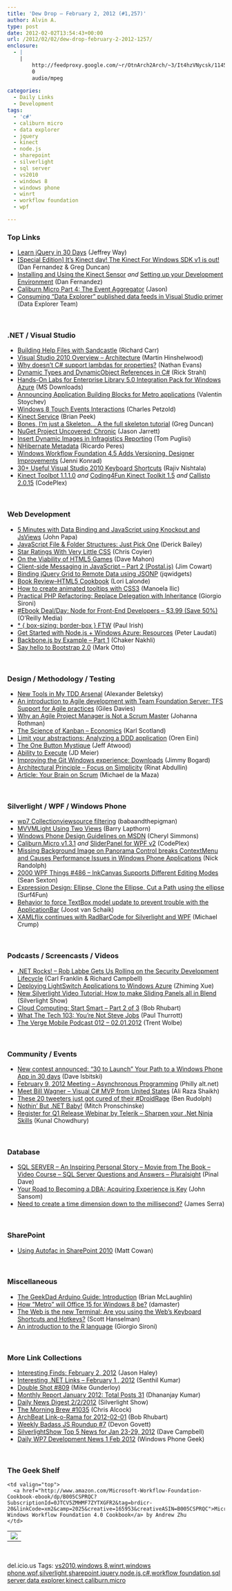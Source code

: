 ```yaml
---
title: 'Dew Drop – February 2, 2012 (#1,257)'
author: Alvin A.
type: post
date: 2012-02-02T13:54:43+00:00
url: /2012/02/02/dew-drop-february-2-2012-1257/
enclosure:
  - |
    |
        http://feedproxy.google.com/~r/OtnArch2Arch/~3/It4hzVNycsk/11456721_cloud_smart_start_part2_020112.mp3
        0
        audio/mpeg
        
categories:
  - Daily Links
  - Development
tags:
  - 'c#'
  - caliburn micro
  - data explorer
  - jquery
  - kinect
  - node.js
  - sharepoint
  - silverlight
  - sql server
  - vs2010
  - windows 8
  - windows phone
  - winrt
  - workflow foundation
  - wpf

---
```

### <a name="top"></a>Top Links

  * [Learn jQuery in 30 Days][1] (Jeffrey Way)
  * [[Special Edition] It&#8217;s Kinect day! The Kinect For Windows SDK v1 is out!][2] (Dan Fernandez & Greg Duncan)
  * [Installing and Using the Kinect Sensor][3] _and_ [Setting up your Development Environment][4] (Dan Fernandez)
  * [Caliburn Micro Part 4: The Event Aggregator][5] (Jason)
  * [Consuming “Data Explorer” published data feeds in Visual Studio primer][6] (Data Explorer Team)

&#160;

### <a name="dotnet"></a>.NET / Visual Studio

  * [Building Help Files with Sandcastle][7] (Richard Carr)
  * [Visual Studio 2010 Overview – Architecture][8] (Martin Hinshelwood)
  * [Why doesn’t C# support lambdas for properties?][9] (Nathan Evans)
  * [Dynamic Types and DynamicObject References in C#][10] (Rick Strahl)
  * [Hands-On Labs for Enterprise Library 5.0 Integration Pack for Windows Azure][11] (MS Downloads)
  * [Announcing Application Building Blocks for Metro applications][12] (Valentin Stoychev)
  * [Windows 8 Touch Events Interactions][13] (Charles Petzold)
  * [Kinect Service][14] (Brian Peek)
  * [Bones, I&#8217;m just a Skeleton&#8230; A the full skeleton tutorial][15] (Greg Duncan)
  * [NuGet Project Uncovered: Chronic][16] (Jason Jarrett)
  * [Insert Dynamic Images in Infragistics Reporting][17] (Tom Puglisi)
  * [NHibernate Metadata][18] (Ricardo Peres)
  * <a href="http://www.infoq.com/news/2012/02/Workflow-Foundation" target="_blank">Windows Workflow Foundation 4.5 Adds Versioning, Designer Improvements</a> (Jenni Konrad)
  * <a href="http://feedproxy.google.com/~r/microsoft_feed/~3/-lk-ELQEBIw/" target="_blank">30+ Useful Visual Studio 2010 Keyboard Shortcuts</a> (Rajiv Nishtala)
  * <a href="http://kinecttoolbox.codeplex.com/releases/view/81527" target="_blank">Kinect Toolbot 1.1.1.0</a>&#160;_and_&#160;<a href="http://c4fkinect.codeplex.com/releases/view/81523" target="_blank">Coding4Fun Kinect Toolkit 1.5</a> _and_&#160;<a href="http://callisto.codeplex.com/releases/view/81533" target="_blank">Callisto 2.0.15</a> (CodePlex)

&#160;

### <a name="web"></a>Web Development

  * [5 Minutes with Data Binding and JavaScript using Knockout and JsViews][19] (John Papa)
  * <a href="http://feedproxy.google.com/~r/LosTechies/~3/ODkkZo82XnY/" target="_blank">JavaScript File & Folder Structures: Just Pick One</a> (Derick Bailey)
  * [Star Ratings With Very Little CSS][20] (Chris Coyier)
  * [On the Viability of HTML5 Games][21] (Dave Mahon)
  * [Client-side Messaging in JavaScript – Part 2 (Postal.js)][22] (Jim Cowart)
  * [Binding jQuery Grid to Remote Data using JSONP][23] (jqwidgets)
  * [Book Review–HTML5 Cookbook][24] (Lori Lalonde)
  * [How to create animated tooltips with CSS3][25] (Manoela Ilic)
  * [Practical PHP Refactoring: Replace Delegation with Inheritance][26] (Giorgio Sironi)
  * <a href="http://feeds.oreilly.com/~r/oreilly/news/~3/sOmlBYM2pvM/0636920023258.do" target="_blank">#Ebook Deal/Day: Node for Front-End Developers &#8211; $3.99 (Save 50%)</a> (O&#8217;Reilly Media)
  * [* { box-sizing: border-box } FTW][27] (Paul Irish)
  * [Get Started with Node.js + Windows Azure: Resources][28] (Peter Laudati)
  * [Backbone.js by Example &#8211; Part 1][29] (Chaker Nakhli)
  * <a href="https://dev.twitter.com/blog/say-hello-to-bootstrap-2" target="_blank">Say hello to Bootstrap 2.0</a> (Mark Otto)

&#160;

### <a name="design"></a>Design / Methodology / Testing

  * [New Tools in My TDD Arsenal][30] (Alexander Beletsky)
  * [An introduction to Agile development with Team Foundation Server: TFS Support for Agile practices][31] (Giles Davies)
  * [Why an Agile Project Manager is Not a Scrum Master][32] (Johanna Rothman)
  * [The Science of Kanban – Economics][33] (Karl Scotland)
  * [Limit your abstractions: Analyzing a DDD application][34] (Oren Eini)
  * [The One Button Mystique][35] (Jeff Atwood)
  * [Ability to Execute][36] (JD Meier)
  * [Improving the Git Windows experience: Downloads][37] (Jimmy Bogard)
  * [Architectural Principle &#8211; Focus on Simplicity][38] (Rinat Abdullin)
  * <a href="http://www.infoq.com/articles/brain-scrum-maza" target="_blank">Article: Your Brain on Scrum</a> (Michael de la Maza)

&#160;

### <a name="silverlight"></a>Silverlight / WPF / Windows Phone

  * [wp7 Collectionviewsource filtering][39] (babaandthepigman)
  * [MVVMLight Using Two Views][40] (Barry Lapthorn)
  * [Windows Phone Design Guidelines on MSDN][41] (Cheryl Simmons)
  * <a href="http://caliburnmicro.codeplex.com/releases/view/81466" target="_blank">Caliburn.Micro v1.3.1</a>&#160;_and_&#160;<a href="http://sliderpanel.codeplex.com/releases/view/81461" target="_blank">SliderPanel for WPF v2</a> (CodePlex)
  * [Missing Background Image on Panorama Control breaks ContextMenu and Causes Performance Issues in Windows Phone Applications][42] (Nick Randolph)
  * <a href="http://wpf.2000things.com/2012/02/02/486-inkcanvas-supports-different-editing-modes/" target="_blank">2000 WPF Things #486 – InkCanvas Supports Different Editing Modes</a> (Sean Sexton)
  * [Expression Design: Ellipse, Clone the Ellipse, Cut a Path using the ellipse][43] (Surf4Fun)
  * [Behavior to force TextBox model update to prevent trouble with the ApplicationBar][44] (Joost van Schaik)
  * <a href="http://feedproxy.google.com/~r/Telerik/~3/NILQR5T1K2A/xamlflix-continues-with-radbarcode-for-silverlight-and-wpf.aspx" target="_blank">XAMLflix continues with RadBarCode for Silverlight and WPF</a> (Michael Crump)

&#160;

### <a name="podcasts"></a>Podcasts / Screencasts / Videos

  * <a href="http://www.dotnetrocks.com/default.aspx?ShowNum=738" target="_blank">.NET Rocks! &#8211; Rob Labbe Gets Us Rolling on the Security Development Lifecycle</a> (Carl Franklin & Richard Campbell)
  * [Deploying LightSwitch Applications to Windows Azure][45] (Zhiming Xue)
  * [New Silverlight Video Tutorial: How to make Sliding Panels all in Blend][46] (Silverlight Show)
  * [Cloud Computing: Start Smart &#8211; Part 2 of 3][47] (Bob Rhubart)
  * [What The Tech 103: You&#8217;re Not Steve Jobs][48] (Paul Thurrott)
  * [The Verge Mobile Podcast 012 &#8211; 02.01.2012][49] (Trent Wolbe)

&#160;

### <a name="events"></a>Community / Events

  * [New contest announced: “30 to Launch” Your Path to a Windows Phone App in 30 days][50] (Dave Isbitski)
  * [February 9, 2012 Meeting – Asynchronous Programming][51] (Philly alt.net)
  * [Meet Bill Wagner – Visual C# MVP from United States][52] (Ali Raza Shaikh)
  * [These 20 tweeters just got cured of their #DroidRage][53] (Ben Rudolph)
  * [Nothin&#8217; But .NET Baby!][54] (Mitch Pronschinske)
  * [Register for Q1 Release Webinar by Telerik &#8211; Sharpen your .Net Ninja Skills][55] (Kunal Chowdhury)

&#160;

### <a name="sql"></a>Database

  * [SQL SERVER – An Inspiring Personal Story – Movie from The Book – Video Course – SQL Server Questions and Answers – Pluralsight][56] (Pinal Dave)
  * [Your Road to Becoming a DBA: Acquiring Experience is Key][57] (John Sansom)
  * [Need to create a time dimension down to the millisecond?][58] (James Serra)

&#160;

### <a name="sp"></a>SharePoint

  * [Using Autofac in SharePoint 2010][59] (Matt Cowan)

&#160;

### <a name="misc"></a>Miscellaneous

  * [The GeekDad Arduino Guide: Introduction][60] (Brian McLaughlin)
  * [How “Metro” will Office 15 for Windows 8 be?][61] (damaster)
  * [The Web is the new Terminal: Are you using the Web&#8217;s Keyboard Shortcuts and Hotkeys?][62] (Scott Hanselman)
  * [An introduction to the R language][63] (Giorgio Sironi)

&#160;

### <a name="links"></a>More Link Collections

  * [Interesting Finds: February 2, 2012][64] (Jason Haley)
  * [Interesting .NET Links – February 1 , 2012][65] (Senthil Kumar)
  * [Double Shot #809][66] (Mike Gunderloy)
  * [Monthly Report January 2012: Total Posts 31][67] (Dhananjay Kumar)
  * [Daily News Digest 2/2/2012][68] (Silverlight Show)
  * [The Morning Brew #1035][69] (Chris Alcock)
  * [ArchBeat Link-o-Rama for 2012-02-01][70] (Bob Rhubart)
  * [Weekly Badass JS Roundup #7][71] (Devon Govett)
  * [SilverlightShow Top 5 News for Jan 23-29, 2012][72] (Dave Campbell)
  * [Daily WP7 Development News 1 Feb 2012][73] (Windows Phone Geek)

&#160;

### <a name="shelf"></a>The Geek Shelf

<table border="0" cellspacing="0" cellpadding="0">
  <tr>
    <td>
      <img data-recalc-dims="1" decoding="async" src="https://i0.wp.com/ecx.images-amazon.com/images/I/51Gj52NvAeL._SL160_.jpg?w=660" />
    </td>
    
    <td valign="top">
      <a href="http://www.amazon.com/Microsoft-Workflow-Foundation-Cookbook-ebook/dp/B005CSPRQC?SubscriptionId=0JTCV5ZMHMF7ZYTXGFR2&tag=brdicr-20&linkCode=xm2&camp=2025&creative=165953&creativeASIN=B005CSPRQC">Microsoft Windows Workflow Foundation 4.0 Cookbook</a> by Andrew Zhu
    </td>
  </tr>
</table>

&#160;

<div style="padding-bottom: 0px; margin: 0px; padding-left: 0px; padding-right: 0px; display: inline; float: none; padding-top: 0px" id="scid:0767317B-992E-4b12-91E0-4F059A8CECA8:a65a4dba-e6b3-4e40-ab41-26619daae805" class="wlWriterEditableSmartContent">
  del.icio.us Tags: <a href="http://del.icio.us/popular/vs2010" rel="tag">vs2010</a>,<a href="http://del.icio.us/popular/windows+8" rel="tag">windows 8</a>,<a href="http://del.icio.us/popular/winrt" rel="tag">winrt</a>,<a href="http://del.icio.us/popular/windows+phone" rel="tag">windows phone</a>,<a href="http://del.icio.us/popular/wpf" rel="tag">wpf</a>,<a href="http://del.icio.us/popular/silverlight" rel="tag">silverlight</a>,<a href="http://del.icio.us/popular/sharepoint" rel="tag">sharepoint</a>,<a href="http://del.icio.us/popular/jquery" rel="tag">jquery</a>,<a href="http://del.icio.us/popular/node.js" rel="tag">node.js</a>,<a href="http://del.icio.us/popular/c%23" rel="tag">c#</a>,<a href="http://del.icio.us/popular/workflow+foundation" rel="tag">workflow foundation</a>,<a href="http://del.icio.us/popular/sql+server" rel="tag">sql server</a>,<a href="http://del.icio.us/popular/data+explorer" rel="tag">data explorer</a>,<a href="http://del.icio.us/popular/kinect" rel="tag">kinect</a>,<a href="http://del.icio.us/popular/caliburn.micro" rel="tag">caliburn.micro</a>
</div>

 [1]: http://feedproxy.google.com/~r/nettuts/~3/hI3XrFMnqw8/
 [2]: http://channel9.msdn.com/coding4fun/kinect/Special-Edition-Its-Kinect-day-The-Kinect-For-Windows-SDK-v1-is-out
 [3]: http://channel9.msdn.com/Series/KinectQuickstart/Installing-and-Using-the-Kinect-Sensor
 [4]: http://channel9.msdn.com/Series/KinectQuickstart/Setting-up-your-Development-Environment
 [5]: http://www.mindscapehq.com/blog/index.php/2012/02/01/caliburn-micro-part-4-the-event-aggregator/
 [6]: http://blogs.msdn.com/b/dataexplorer/archive/2012/02/01/consuming-data-explorer-published-data-feeds-in-visual-studio-primer.aspx
 [7]: http://feedproxy.google.com/~r/BlackwaspLatestAdditions/~3/nEtjlP043xI/RSSLanding.aspx
 [8]: http://feedproxy.google.com/~r/MartinHinshelwood/~3/ipZ3BQHi5kE/
 [9]: http://nbevans.wordpress.com/2012/02/01/why-doesnt-c-support-lambdas-for-properties/
 [10]: http://feedproxy.google.com/~r/RickStrahl/~3/wsidMJbslo8/Dynamic-Types-and-DynamicObject-References-in-C
 [11]: http://www.microsoft.com/download/en/details.aspx?id=28785&WT.mc_id=rss_alldownloads_all
 [12]: http://feedproxy.google.com/~r/Telerik/~3/oskETc8M2e4/announcing-application-building-blocks-for-metro-applications.aspx
 [13]: http://www.charlespetzold.com/blog/2012/02/Windows-8-Touch-Events-Interactions.html
 [14]: http://channel9.msdn.com/coding4fun/projects/Kinect-Service
 [15]: http://channel9.msdn.com/coding4fun/kinect/Bones-Im-just-a-Skeleton-A-the-full-skeleton-tutorial
 [16]: http://feedproxy.google.com/~r/ElegantCode/~3/095iorfMFP8/
 [17]: http://blogs.infragistics.com/blogs/tom_puglisi/archive/2012/02/01/insert-dynamic-images-in-infragistics-reporting.aspx
 [18]: http://weblogs.asp.net/ricardoperes/archive/2012/02/02/nhibernate-metadata.aspx
 [19]: http://feedproxy.google.com/~r/JohnPapa/~3/mYUBr3FUYD8/5-minutes-with-data-binding-and-javascript-using-knockout-and-jsviews
 [20]: http://css-tricks.com/star-ratings/
 [21]: http://feedproxy.google.com/~r/AjaxBestiary/~3/S2rcMYHaPeY/
 [22]: http://feedproxy.google.com/~r/FreshBrewedCode/~3/a_vo-0d5f9k/
 [23]: http://www.codeproject.com/Articles/323191/Binding-jQuery-Grid-to-Remote-Data-using-JSONP
 [24]: http://geekswithblogs.net/lorilalonde/archive/2012/02/01/book-reviewndashhtml5-cookbook.aspx
 [25]: http://tympanus.net/codrops/2012/02/01/how-to-create-animated-tooltips-with-css3/
 [26]: http://feeds.dzone.com/~r/zones/css/~3/Qj3V-PizqSc/practical-php-refactoring-46
 [27]: http://paulirish.com/2012/box-sizing-border-box-ftw/
 [28]: http://feedproxy.google.com/~r/peterlau/~3/rFG9QIBHhm4/get-started-with-node-js-windows-azure-resources.aspx
 [29]: http://feeds.dzone.com/~r/zones/css/~3/mWtEcEiU5Fg/backbonejs-example-part-1
 [30]: http://feedproxy.google.com/~r/abeletskyblog/~3/7Mti79Nqfpg/new-tools-in-my-tdd-arsenal.html
 [31]: http://blogs.msdn.com/b/visualstudiouk/archive/2012/02/01/an-introduction-to-agile-development-with-team-foundation-server-tfs-support-for-agile-practices.aspx
 [32]: http://feedproxy.google.com/~r/ManagingProductDevelopment/~3/l5rftu71S1Q/why-an-agile-project-manager-is-not-a-scrum-master.html
 [33]: http://availagility.co.uk/2012/02/02/the-science-of-kanban-economics/
 [34]: http://feedproxy.google.com/~r/AyendeRahien/~3/-ZBB9zUnjvo/limit-your-abstractions-analyzing-a-ddd-application
 [35]: http://www.codinghorror.com/blog/2012/02/the-one-button-mystique.html
 [36]: http://feedproxy.google.com/~r/jmeier/~3/8BM9hK4DEis/ability-to-execute.aspx
 [37]: http://feedproxy.google.com/~r/LosTechies/~3/LXEupXHNrLs/
 [38]: http://feeds.abdullin.com/~r/RinatAbdullin/~3/zqZtWckxLeE/architectural-principle-focus-on-simplicity.html
 [39]: http://babaandthepigman.wordpress.com/2012/02/01/wp7-collectionviewsource-filtering/
 [40]: http://www.codeproject.com/Articles/323187/MVVMLight-Using-Two-Views
 [41]: http://blogs.msdn.com/b/silverlight_sdk/archive/2012/02/01/windows-phone-design-guidelines-on-msdn.aspx
 [42]: http://feedproxy.google.com/~r/NicksNetTravels/~3/3QFv3YoS4R8/post.aspx
 [43]: http://feedproxy.google.com/~r/BuildingGamesBasedOnSilverlightAndExpressions/~3/J39TvLYK_hw/expression-design-ellipse-clone-the-ellipse-cut-a-path.aspx
 [44]: http://feedproxy.google.com/~r/blogspot/dotnetbyexample/~3/c3_IJFJGA_Y/behavior-to-force-textbox-model-update.html
 [45]: http://blogs.msdn.com/b/zxue/archive/2012/02/01/deploying-lightswitch-applications-to-windows-azure.aspx
 [46]: http://feedproxy.google.com/~r/silverlightshow/~3/XJ-4VbFRyb8/New-Silverlight-Video-Tutorial-How-to-make-Sliding-Panels-all-in-Blend.aspx
 [47]: http://feedproxy.google.com/~r/OtnArch2Arch/~3/It4hzVNycsk/11456721_cloud_smart_start_part2_020112.mp3
 [48]: http://www.winsupersite.com/article/podcast-2/tech-103-youre-steve-jobs-142131
 [49]: http://www.theverge.com/mobile/2012/2/1/2763204/the-verge-mobile-podcast-012-02-01-2012
 [50]: http://feedproxy.google.com/~r/msdn/lTEL/~3/QcWrvuMDgas/new-contest-announced-30-to-launch-your-path-to-a-windows-phone-app-in-30-days.aspx
 [51]: http://phillyaltnet.wordpress.com/2012/02/02/february-9-2012-meeting-asynchronous-programming/
 [52]: http://feedproxy.google.com/~r/microsoft_feed/~3/6xtjasn-Rj4/
 [53]: http://windowsteamblog.com/windows_phone/b/windowsphone/archive/2012/02/01/these-20-tweeters-just-got-cured-of-their-droidrage.aspx
 [54]: http://feeds.dzone.com/~r/zones/dotnet/~3/W23EVqMbEbE/nothin-net-baby
 [55]: http://feedproxy.google.com/~r/kunal2383/~3/ldByy-up034/register-for-q1-release-webinar-by.html
 [56]: http://blog.sqlauthority.com/2012/02/02/sql-server-an-inspiring-personal-story-movie-from-the-book-video-course-sql-server-questions-and-answers-pluralsight/
 [57]: http://feedproxy.google.com/~r/sqlserverpedia/~3/inG9w6ADBN4/
 [58]: http://feedproxy.google.com/~r/sqlserverpedia/~3/fh0o1InHTSM/
 [59]: http://www.mattjcowan.com/funcoding/2012/02/01/using-autofac-in-sharepoint-2010/
 [60]: http://feeds.wired.com/~r/wiredgeekdad/~3/FnaK8dOIXL0/
 [61]: http://feedproxy.google.com/~r/liveside/~3/ccZ4kWh_TMk/
 [62]: http://feedproxy.google.com/~r/ScottHanselman/~3/2SZeKwGpy4A/TheWebIsTheNewTerminalAreYouUsingTheWebsKeyboardShortcutsAndHotkeys.aspx
 [63]: http://feeds.dzone.com/~r/zones/css/~3/WOpNt5ZoOHY/introduction-r-language
 [64]: http://jasonhaley.com/blog/post.aspx?id=3ac37330-2057-4356-b2b3-7863f6a44d7a
 [65]: http://techblog.ginktage.com/2012/02/interesting-net-links-february-1-2012/
 [66]: http://afreshcup.com/home/2012/2/2/double-shot-809.html
 [67]: http://debugmode.net/2012/02/01/monthly-report-january-2012-total-posts-31/
 [68]: http://feedproxy.google.com/~r/silverlightshow/~3/GuRv8WtygTY/Daily-News-Digest-2-2-2012.aspx
 [69]: http://feedproxy.google.com/~r/ReflectivePerspective/~3/s8SSoLCmuwU/
 [70]: http://feedproxy.google.com/~r/brhubartOTN/~3/ZnFYQ3asVwo/archbeat_link_o_rama_for71
 [71]: http://badassjs.com/post/16869678081
 [72]: http://www.windowsdevnews.com/Blogs.aspx?ID=56
 [73]: http://feedproxy.google.com/~r/Windowsphonegeek/~3/YYYTeK6ej4c/daily-wp7-development-news-1-feb-2012